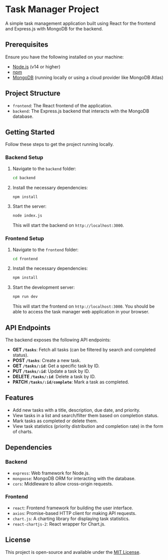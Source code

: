 
# Task Manager Project

A simple task management application built using React for the frontend and Express.js with MongoDB for the backend.

## Prerequisites

Ensure you have the following installed on your machine:

- [Node.js](https://nodejs.org/) (v14 or higher)
- [npm](https://www.npmjs.com/)
- [MongoDB](https://www.mongodb.com/try/download/community) (running locally or using a cloud provider like MongoDB Atlas)

## Project Structure

- `frontend`: The React frontend of the application.
- `backend`: The Express.js backend that interacts with the MongoDB database.

## Getting Started

Follow these steps to get the project running locally.

### Backend Setup

1. Navigate to the `backend` folder:
   ```bash
   cd backend
   ```

2. Install the necessary dependencies:
   ```bash
   npm install
   ```

3. Start the server:
   ```bash
   node index.js
   ```

   This will start the backend on `http://localhost:3000`.

### Frontend Setup

1. Navigate to the `frontend` folder:
   ```bash
   cd frontend
   ```

2. Install the necessary dependencies:
   ```bash
   npm install
   ```

3. Start the development server:
   ```bash
   npm run dev
   ```

   This will start the frontend on `http://localhost:3000`. You should be able to access the task manager web application in your browser.

## API Endpoints

The backend exposes the following API endpoints:

- **GET `/tasks`**: Fetch all tasks (can be filtered by search and completed status).
- **POST `/tasks`**: Create a new task.
- **GET `/tasks/:id`**: Get a specific task by ID.
- **PUT `/tasks/:id`**: Update a task by ID.
- **DELETE `/tasks/:id`**: Delete a task by ID.
- **PATCH `/tasks/:id/complete`**: Mark a task as completed.

## Features

- Add new tasks with a title, description, due date, and priority.
- View tasks in a list and search/filter them based on completion status.
- Mark tasks as completed or delete them.
- View task statistics (priority distribution and completion rate) in the form of charts.

## Dependencies

### Backend
- `express`: Web framework for Node.js.
- `mongoose`: MongoDB ORM for interacting with the database.
- `cors`: Middleware to allow cross-origin requests.

### Frontend
- `react`: Frontend framework for building the user interface.
- `axios`: Promise-based HTTP client for making API requests.
- `chart.js`: A charting library for displaying task statistics.
- `react-chartjs-2`: React wrapper for Chart.js.

## License

This project is open-source and available under the [MIT License](LICENSE).

